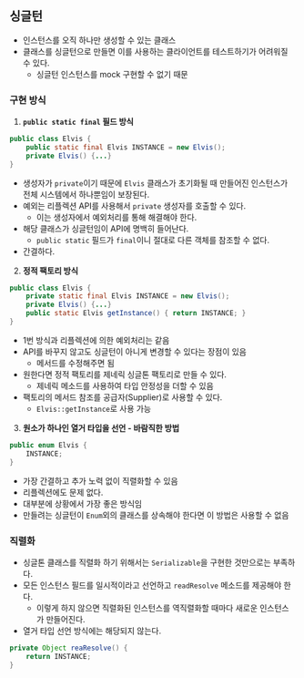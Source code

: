 ## 싱글턴

- 인스턴스를 오직 하나만 생성할 수 있는 클래스
- 클래스를 싱글턴으로 만들면 이를 사용하는 클라이언트를 테스트하기가 어려워질 수 있다.
    - 싱글턴 인스턴스를 mock 구현할 수 없기 때문

### 구현 방식

1. **`public static final` 필드 방식**

```java
public class Elvis {
	public static final Elvis INSTANCE = new Elvis();
	private Elvis() {...}
}
```

- 생성자가 `private`이기 때문에 `Elvis` 클래스가 초기화될 때 만들어진 인스턴스가 전체 시스템에서 하나뿐임이 보장된다.
- 예외는 리플렉션 API를 사용해서 `private` 생성자를 호출할 수 있다.
    - 이는 생성자에서 예외처리를 통해 해결해야 한다.
- 해당 클래스가 싱글턴임이 API에 명백히 들어난다.
    - `public static` 필드가 `final`이니 절대로 다른 객체를 참조할 수 없다.
- 간결하다.

2. **정적 팩토리 방식**

```java
public class Elvis {
	private static final Elvis INSTANCE = new Elvis();
	private Elvis() {...}
	public static Elvis getInstance() { return INSTANCE; }
}
```

- 1번 방식과 리플렉션에 의한 예외처리는 같음
- API를 바꾸지 않고도 싱글턴이 아니게 변경할 수 있다는 장점이 있음
    - 메서드를 수정해주면 됨
- 원한다면 정적 팩토리를 제네릭 싱글톤 팩토리로 만들 수 있다.
    - 제네릭 메소드를 사용하여 타입 안정성을 더할 수 있음
- 팩토리의 메서드 참조를 공급자(Supplier)로 사용할 수 있다.
    - `Elvis::getInstance`로 사용 가능

3. **원소가 하나인 열거 타입을 선언 - 바람직한 방법**

```java
public enum Elvis {
	INSTANCE;
}
```

- 가장 간결하고 추가 노력 없이 직렬화할 수 있음
- 리플렉션에도 문제 없다.
- 대부분에 상황에서 가장 좋은 방식임
- 만들려는 싱글턴이 `Enum`외의 클래스를 상속해야 한다면 이 방법은 사용할 수 없음

### 직렬화

- 싱글톤 클래스를 직렬화 하기 위해서는 `Serializable`을 구현한 것만으로는 부족하다.
- 모든 인스턴스 필드를 일시적이라고 선언하고 `readResolve` 메소드를 제공해야 한다.
    - 이렇게 하지 않으면 직렬화된 인스턴스를 역직렬화할 때마다 새로운 인스턴스가 만들어진다.
- 열거 타입 선언 방식에는 해당되지 않는다.

```java
private Object reaResolve() {
	return INSTANCE;
}
```
